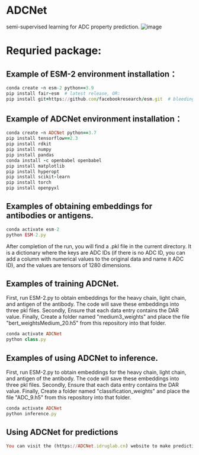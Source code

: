 # ADCNet
semi-supervised learning for ADC property prediction.
![image](https://github.com/idrugLab/ADCNet/blob/main/ADCNet.png)

# Requried package: 
## Example of ESM-2 environment installation：
```ruby
conda create -n esm-2 python==3.9
pip install fair-esm  # latest release, OR:
pip install git+https://github.com/facebookresearch/esm.git  # bleeding edge, current repo main branch
```

## Example of ADCNet environment installation：
```ruby
conda create -n ADCNet python==3.7
pip install tensorflow==2.3
pip install rdkit
pip install numpy
pip install pandas
conda install -c openbabel openbabel
pip install matplotlib
pip install hyperopt
pip install scikit-learn
pip install torch
pip install openpyxl
```

## Examples of obtaining embeddings for antibodies or antigens.
```ruby
conda activate esm-2
python ESM-2.py
```
After completion of the run, you will find a .pkl file in the current directory. It is a dictionary where the keys are ADC IDs (if there is no ADC ID, you can add a column with numerical values to the original data and name it ADC ID), and the values are tensors of 1280 dimensions.

## Examples of training ADCNet.
First, run ESM-2.py to obtain embeddings for the heavy chain, light chain, and antigen of the antibody. The code will save these embeddings into three pkl files.
Secondly, Ensure that each data entry contains the DAR value.
Finally, Create a folder named "medium3_weights" and place the file "bert_weightsMedium_20.h5" from this repository into that folder.
```ruby
conda activate ADCNet
python class.py
```
## Examples of using ADCNet to inference.
First, run ESM-2.py to obtain embeddings for the heavy chain, light chain, and antigen of the antibody. The code will save these embeddings into three pkl files.
Secondly, Ensure that each data entry contains the DAR value.
Finally, Create a folder named "classification_weights" and place the file "ADC_9.h5" from this repository into that folder.
```ruby
conda activate ADCNet
python inference.py
```
## Using ADCNet for predictions
```ruby
You can visit the (https://ADCNet.idruglab.cn) website to make predictions.
```


